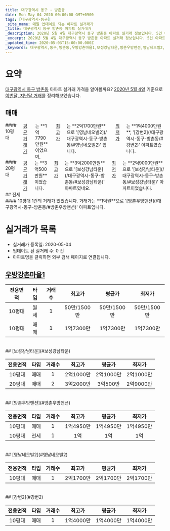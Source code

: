 ```yaml
---
title: 대구광역시 동구 - 방촌동
date: Mon May 04 2020 00:00:00 GMT+0900
tags: [대구광역시-동구]
_site_name: 매일 업데이트 되는 아파트 실거래가
_title: 대구광역시 동구 방촌동 아파트 실거래가
_description: 2020년 5월 4일 대구광역시 동구 방촌동 아파트 실거래 정보입니다. 5건 아파트 정보가 있습니다.
_excerpt: 2020년 5월 4일 대구광역시 동구 방촌동 아파트 실거래 정보입니다. 5건 아파트 정보가 있습니다.
_updated_time: 2020-05-03T15:00:00.000Z
_keywords: 대구광역시,동구,방촌동,우방강촌마을1,보성강남타운,방촌우방맨션,영남네오빌2,강변2
---
```





# 요약
<ins>대구광역시 동구 방촌동</ins> 아파트 실거래 가격을 알아볼까요? <ins>2020년 5월 4일</ins> 기준으로 <ins>이번달, 지난달 거래</ins>를 정리해보았습니다.

## 매매
<div class="container">
<div class="six columns" markdown="1">
#### 10평대
<ins>평균 거래가</ins>는 **1억7790만원**이었으며, <ins>최고가</ins>는 **2억1700만원**으로 '[영남네오빌2](/대구광역시-동구-방촌동/#영남네오빌2)' 입니다. <ins>최저가</ins>는 **1억4000만원**, '[강변2](/대구광역시-동구-방촌동/#강변2)' 아파트였습니다.
</div>
<div class="six columns" markdown="1">
#### 20평대
<ins>평균 거래가</ins>는 **3억500만원**이었습니다. <ins>최고가</ins>는 **3억2000만원**으로 '[보성강남타운](/대구광역시-동구-방촌동/#보성강남타운)' 아파트였네요. <ins>최저가</ins>는 **2억9000만원**으로 '[보성강남타운](/대구광역시-동구-방촌동/#보성강남타운)' 아파트이었습니다.
</div>
</div>
## 전세
<div class="container">
<div class="twelve columns" markdown="1">
#### 10평대
1건의 거래가 있었습니다. 거래가는 **1억원**으로 '[방촌우방맨션](/대구광역시-동구-방촌동/#방촌우방맨션)' 아파트입니다.
</div>
</div>



# 실거래가 목록
- 실거래가 등록일: 2020-05-04
- 업데이트 된 실거래 수: 0 건
- 아파트명을 클릭하면 외부 검색 페이지로 연결됩니다.

## [우방강촌마을1](#우방강촌마을1)

|전용면적|타입|거래수|최고가|평균가|최저가|
|:---:|:---:|:---:|:---:|:---:|:---:|
|10평대|<span class="deal-type-3">월세</span>|1|50만/1500만|50만/1500만|50만/1500만|
|10평대|<span class="deal-type-1">매매</span>|1|1억7300만|1억7300만|1억7300만|

<br/>
## [보성강남타운](#보성강남타운)

|전용면적|타입|거래수|최고가|평균가|최저가|
|:---:|:---:|:---:|:---:|:---:|:---:|
|10평대|<span class="deal-type-1">매매</span>|1|2억1000만|2억1000만|2억1000만|
|20평대|<span class="deal-type-1">매매</span>|2|3억2000만|3억500만|2억9000만|

<br/>
## [방촌우방맨션](#방촌우방맨션)

|전용면적|타입|거래수|최고가|평균가|최저가|
|:---:|:---:|:---:|:---:|:---:|:---:|
|10평대|<span class="deal-type-1">매매</span>|1|1억4950만|1억4950만|1억4950만|
|10평대|<span class="deal-type-2">전세</span>|1|1억|1억|1억|

<br/>
## [영남네오빌2](#영남네오빌2)

|전용면적|타입|거래수|최고가|평균가|최저가|
|:---:|:---:|:---:|:---:|:---:|:---:|
|10평대|<span class="deal-type-1">매매</span>|1|2억1700만|2억1700만|2억1700만|

<br/>
## [강변2](#강변2)

|전용면적|타입|거래수|최고가|평균가|최저가|
|:---:|:---:|:---:|:---:|:---:|:---:|
|10평대|<span class="deal-type-1">매매</span>|1|1억4000만|1억4000만|1억4000만|

<br/>



